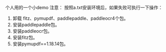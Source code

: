 个人用的一个小demo
注意：
按照a.txt安装环境后，如果失败可执行一下操作：
1. 卸载 fitz、pymupdf、paddlepaddle、paddleocr4个包。
2. 安装paddlepaddle包。
3. 安装paddleocr包。
4. 安装fitz包。
5. 安装pymupdf==1.18.14包。